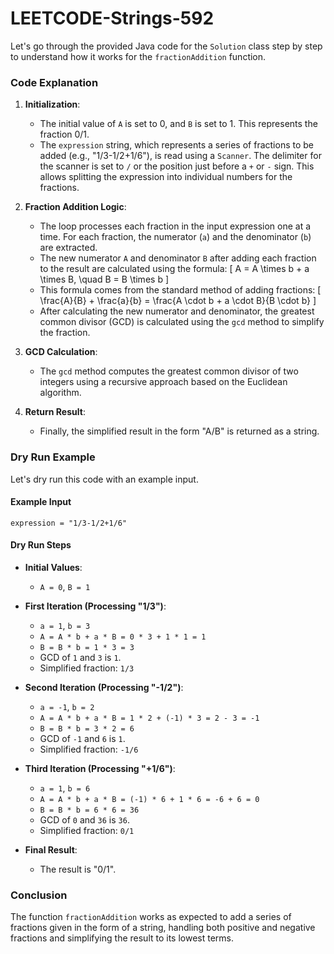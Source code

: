 # LEETCODE-Strings-592
Let's go through the provided Java code for the `Solution` class step by step to understand how it works for the `fractionAddition` function.

### Code Explanation

1. **Initialization**:
   - The initial value of `A` is set to 0, and `B` is set to 1. This represents the fraction 0/1.
   - The `expression` string, which represents a series of fractions to be added (e.g., "1/3-1/2+1/6"), is read using a `Scanner`. The delimiter for the scanner is set to `/` or the position just before a `+` or `-` sign. This allows splitting the expression into individual numbers for the fractions.

2. **Fraction Addition Logic**:
   - The loop processes each fraction in the input expression one at a time. For each fraction, the numerator (`a`) and the denominator (`b`) are extracted.
   - The new numerator `A` and denominator `B` after adding each fraction to the result are calculated using the formula:
     \[
     A = A \times b + a \times B, \quad B = B \times b
     \]
   - This formula comes from the standard method of adding fractions:
     \[
     \frac{A}{B} + \frac{a}{b} = \frac{A \cdot b + a \cdot B}{B \cdot b}
     \]
   - After calculating the new numerator and denominator, the greatest common divisor (GCD) is calculated using the `gcd` method to simplify the fraction.

3. **GCD Calculation**:
   - The `gcd` method computes the greatest common divisor of two integers using a recursive approach based on the Euclidean algorithm.

4. **Return Result**:
   - Finally, the simplified result in the form "A/B" is returned as a string.

### Dry Run Example

Let's dry run this code with an example input.

#### Example Input
```
expression = "1/3-1/2+1/6"
```

#### Dry Run Steps

- **Initial Values**:
  - `A = 0`, `B = 1`

- **First Iteration (Processing "1/3")**:
  - `a = 1`, `b = 3`
  - `A = A * b + a * B = 0 * 3 + 1 * 1 = 1`
  - `B = B * b = 1 * 3 = 3`
  - GCD of `1` and `3` is `1`.
  - Simplified fraction: `1/3`

- **Second Iteration (Processing "-1/2")**:
  - `a = -1`, `b = 2`
  - `A = A * b + a * B = 1 * 2 + (-1) * 3 = 2 - 3 = -1`
  - `B = B * b = 3 * 2 = 6`
  - GCD of `-1` and `6` is `1`.
  - Simplified fraction: `-1/6`

- **Third Iteration (Processing "+1/6")**:
  - `a = 1`, `b = 6`
  - `A = A * b + a * B = (-1) * 6 + 1 * 6 = -6 + 6 = 0`
  - `B = B * b = 6 * 6 = 36`
  - GCD of `0` and `36` is `36`.
  - Simplified fraction: `0/1`

- **Final Result**:
  - The result is "0/1".

### Conclusion

The function `fractionAddition` works as expected to add a series of fractions given in the form of a string, handling both positive and negative fractions and simplifying the result to its lowest terms.

